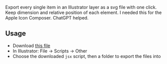 Export every single item in an Illustrator layer as a svg file with one click. Keep dimension and relative position of each element. I needed this for the Apple Icon Composer. ChatGPT helped.

## Usage

- Download [this file](exportLayerItemsAsSVG.jsx)
- In Illustrator: File -> Scripts -> Other
- Choose the downloaded `jsx` script, then a folder to export the files into
